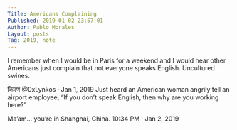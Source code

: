 ```yaml
---
Title: Americans Complaining
Published: 2019-01-02 23:57:01
Author: Pablo Morales
Layout: posts
Tag: 2019, note
---
```

I remember when I would be in Paris for a weekend and I would hear other Americans just complain that not everyone speaks English. Uncultured swines.

<div class="ba bw2" markdown="1">
किरण
@0xLynkos
·
Jan 1, 2019  
Just heard an American woman angrily tell an airport employee, “If you don’t speak English, then why are you working here?”

Ma’am… you’re in Shanghai, China.
10:34 PM · Jan 2, 2019
</div>
